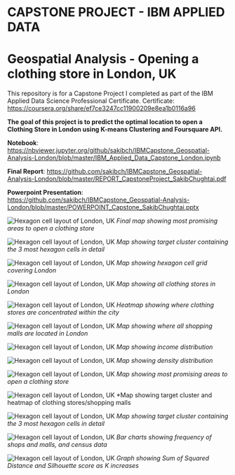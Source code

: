 # CAPSTONE PROJECT - IBM APPLIED DATA 

# Geospatial Analysis - Opening a clothing store in London, UK

This repository is for a Capstone Project I completed as part of the IBM Applied Data Science Professional Certificate. Certificate:
https://coursera.org/share/ef7ce3247cc11900209e8ea1b0116a96

**The goal of this project is to predict the optimal location to open a Clothing Store in London using K-means Clustering and Foursquare API.**

**Notebook**: 
https://nbviewer.jupyter.org/github/sakibch/IBMCapstone_Geospatial-Analysis-London/blob/master/IBM_Applied_Data_Capstone_London.ipynb

**Final Report**:
https://github.com/sakibch/IBMCapstone_Geospatial-Analysis-London/blob/master/REPORT_CapstoneProject_SakibChughtai.pdf

**Powerpoint Presentation**:
https://github.com/sakibch/IBMCapstone_Geospatial-Analysis-London/blob/master/POWERPOINT_Capstone_SakibChughtai.pptx


![Hexagon cell layout of London, UK](https://github.com/sakibch/Capstone_Project_IBM_Applied_Data/blob/master/all_figures/figure10.png)
*Final map showing most promising areas to open a clothing store*

![Hexagon cell layout of London, UK](*https://github.com/sakibch/Capstone_Project_IBM_Applied_Data/blob/master/all_figures/figure13.png)
*Map showing target cluster containing the 3 most hexagon cells in detail*

![Hexagon cell layout of London, UK](https://github.com/sakibch/Capstone_Project_IBM_Applied_Data/blob/master/all_figures/figure1.png)
*Map showing hexagon cell grid covering London*


![Hexagon cell layout of London, UK](https://github.com/sakibch/Capstone_Project_IBM_Applied_Data/blob/master/all_figures/figure2.png)
*Map showing all clothing stores in London*


![Hexagon cell layout of London, UK](https://github.com/sakibch/Capstone_Project_IBM_Applied_Data/blob/master/all_figures/figure3.png)
*Heatmap showing where clothing stores are concentrated within the city*


![Hexagon cell layout of London, UK](https://github.com/sakibch/Capstone_Project_IBM_Applied_Data/blob/master/all_figures/figure4.png)
*Map showing where all shopping malls are located in London*


![Hexagon cell layout of London, UK](https://github.com/sakibch/Capstone_Project_IBM_Applied_Data/blob/master/all_figures/figure%208.png)
*Map showing income distribution*


![Hexagon cell layout of London, UK](https://github.com/sakibch/Capstone_Project_IBM_Applied_Data/blob/master/all_figures/figure6.png)
*Map showing density distribution*


![Hexagon cell layout of London, UK](https://github.com/sakibch/Capstone_Project_IBM_Applied_Data/blob/master/all_figures/figure10.2.png)
*Map showing most promising areas to open a clothing store*


![Hexagon cell layout of London, UK](https://github.com/sakibch/Capstone_Project_IBM_Applied_Data/blob/master/all_figures/figure12.png)
*Map showing target cluster and heatmap of clothing stores/shopping malls


![Hexagon cell layout of London, UK](*https://github.com/sakibch/Capstone_Project_IBM_Applied_Data/blob/master/all_figures/figure13.png)
*Map showing target cluster containing the 3 most hexagon cells in detail*


![Hexagon cell layout of London, UK](https://github.com/sakibch/Capstone_Project_IBM_Applied_Data/blob/master/all_figures/figure11.png)
*Bar charts showing frequency of shops and malls, and census data*


![Hexagon cell layout of London, UK](https://github.com/sakibch/Capstone_Project_IBM_Applied_Data/blob/master/all_figures/ssd.png)
*Graph showing Sum of Squared Distance and Silhouette score as K increases*


